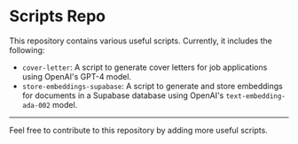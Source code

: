 # Scripts Repo

This repository contains various useful scripts. Currently, it includes the following:

- `cover-letter`: A script to generate cover letters for job applications using OpenAI's GPT-4 model.
- `store-embeddings-supabase`: A script to generate and store embeddings for documents in a Supabase database using OpenAI's `text-embedding-ada-002` model.

---

Feel free to contribute to this repository by adding more useful scripts.
